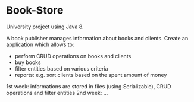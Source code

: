 # Book-Store

University project using Java 8.

A book publisher manages information about books and clients.
Create an application which allows to:
- perform CRUD operations on books and clients
- buy books
- filter entities based on various criteria
- reports: e.g. sort clients based on the spent amount of money

1st week: informations are stored in files (using Serializable), CRUD operations and filter entities
2nd week: ...
